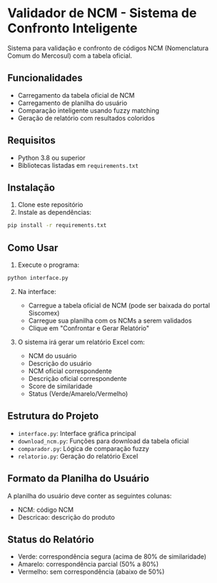 # Validador de NCM - Sistema de Confronto Inteligente

Sistema para validação e confronto de códigos NCM (Nomenclatura Comum do Mercosul) com a tabela oficial.

## Funcionalidades

- Carregamento da tabela oficial de NCM
- Carregamento de planilha do usuário
- Comparação inteligente usando fuzzy matching
- Geração de relatório com resultados coloridos

## Requisitos

- Python 3.8 ou superior
- Bibliotecas listadas em `requirements.txt`

## Instalação

1. Clone este repositório
2. Instale as dependências:
```bash
pip install -r requirements.txt
```

## Como Usar

1. Execute o programa:
```bash
python interface.py
```

2. Na interface:
   - Carregue a tabela oficial de NCM (pode ser baixada do portal Siscomex)
   - Carregue sua planilha com os NCMs a serem validados
   - Clique em "Confrontar e Gerar Relatório"

3. O sistema irá gerar um relatório Excel com:
   - NCM do usuário
   - Descrição do usuário
   - NCM oficial correspondente
   - Descrição oficial correspondente
   - Score de similaridade
   - Status (Verde/Amarelo/Vermelho)

## Estrutura do Projeto

- `interface.py`: Interface gráfica principal
- `download_ncm.py`: Funções para download da tabela oficial
- `comparador.py`: Lógica de comparação fuzzy
- `relatorio.py`: Geração do relatório Excel

## Formato da Planilha do Usuário

A planilha do usuário deve conter as seguintes colunas:
- NCM: código NCM
- Descricao: descrição do produto

## Status do Relatório

- Verde: correspondência segura (acima de 80% de similaridade)
- Amarelo: correspondência parcial (50% a 80%)
- Vermelho: sem correspondência (abaixo de 50%) 